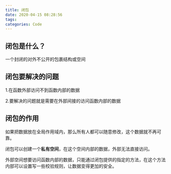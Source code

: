 ```yaml
---
title: 闭包
date: 2020-04-15 08:28:56
tags:
categories: Code
---
```


## 闭包是什么？

一个封闭的对外不公开的包裹结构或空间

## 闭包要解决的问题

1.在函数外部访问不到函数内部的数据

2.要解决的问题就是需要在外部间接的访问函数内部的数据

## 闭包的作用

如果把数据放在全局作用域内，那么所有人都可以随意修改，这个数据就不再可靠。

闭包可以创建一个**私有空间**，在这个空间内部的数据，外部无法直接访问。

外部空间想要访问函数内部的数据，只能通过闭包提供的指定的方法，在这个方法内部可以设置写一些校验规则，让数据变得更加的安全。